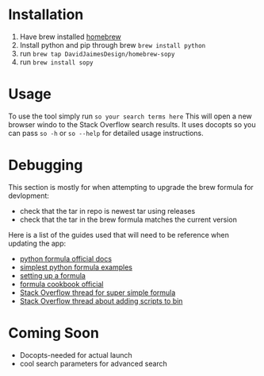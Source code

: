 # Installation

 1. Have brew installed [homebrew](https://docs.brew.sh/Installation.html)
 2. Install python and pip through brew `brew install python`
 3. run `brew tap DavidJaimesDesign/homebrew-sopy`
 4. run `brew install sopy`

# Usage

To use the tool simply run `so your search terms here` This will open a new browser windo to the Stack Overflow search results.
It uses docopts so you can pass `so -h` or `so --help` for detailed usage instructions. 

# Debugging

This section is mostly for when attempting to upgrade the brew formula for devlopment:
* check that the tar in repo is newest tar using releases
* check that the tar in the brew formula matches the current version

Here is a list of the guides used that will need to be reference when updating the app:
* [python formula official docs](https://github.com/Homebrew/brew/blob/master/docs/Python-for-Formula-Authors.md)
* [simplest python formula examples](http://jimkubicek.com/blog/2015/02/14/creating-a-homebrew-formula-for-a-python-project/)
* [setting up a formula](https://tech.cars.com/distributing-your-home-grown-tools-to-the-masses-with-homebrew-acb7a62518a8)
* [formula cookbook official](https://github.com/Homebrew/brew/blob/master/docs/Formula-Cookbook.md)
* [Stack Overflow thread for super simple formula](https://stackoverflow.com/questions/31660485/simple-homebrew-formula-for-python)
* [Stack Overflow thread about adding scripts to bin](https://stackoverflow.com/questions/6967331/how-do-i-install-a-script-to-run-anywhere-from-the-command-line)

# Coming Soon
* Docopts-needed for actual launch
* cool search parameters for advanced search 


